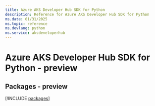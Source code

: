 ```yaml
---
title: Azure AKS Developer Hub SDK for Python
description: Reference for Azure AKS Developer Hub SDK for Python
ms.date: 01/31/2025
ms.topic: reference
ms.devlang: python
ms.service: aksdeveloperhub
---
```

# Azure AKS Developer Hub SDK for Python - preview
## Packages - preview
[!INCLUDE [packages](aks-developer-hub-index.md)]